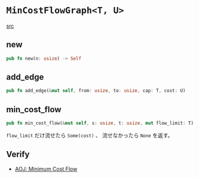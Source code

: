 # `MinCostFlowGraph<T, U>`
[src](https://github.com/cupro29/cuprolib_rs/blob/main/src/mincostflow.rs)

## new
```rust
pub fn new(n: usize) -> Self
```

## add_edge
```rust
pub fn add_edge(&mut self, from: usize, to: usize, cap: T, cost: U)
```

## min_cost_flow
```rust
pub fn min_cost_flow(&mut self, s: usize, t: usize, mut flow_limit: T) -> Option<U>
```
`flow_limit` だけ流せたら `Some(cost)` 、
流せなかったら `None` を返す。

## Verify
- [AOJ: Minimum Cost Flow](https://github.com/cupro29/cuprolib_rs/blob/main/examples/aoj-minimum_cost_flow.rs)